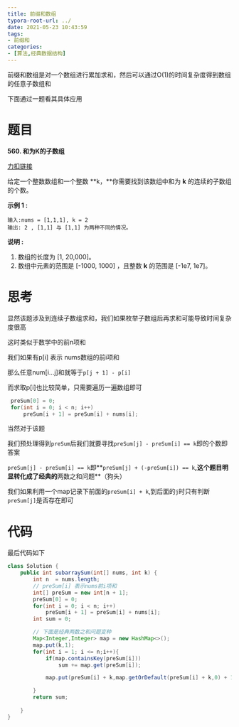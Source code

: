 ```yaml
---
title: 前缀和数组
typora-root-url: ../
date: 2021-05-23 10:43:59
tags:
- 前缀和
categories:
- [算法,经典数据结构]
---
```


前缀和数组是对一个数组进行累加求和，然后可以通过O(1)的时间复杂度得到数组的任意子数组和

<!--more-->

下面通过一题看其具体应用

# 题目

**560. 和为K的子数组**

[力扣链接](https://leetcode-cn.com/problems/subarray-sum-equals-k/)

给定一个整数数组和一个整数 **k，**你需要找到该数组中和为 **k** 的连续的子数组的个数。

**示例 1 :**

```
输入:nums = [1,1,1], k = 2
输出: 2 , [1,1] 与 [1,1] 为两种不同的情况。
```

**说明 :**

1. 数组的长度为 [1, 20,000]。
2. 数组中元素的范围是 [-1000, 1000] ，且整数 **k** 的范围是 [-1e7, 1e7]。

# 思考

显然该题涉及到连续子数组求和，我们如果枚举子数组后再求和可能导致时间复杂度很高

这时类似于数学中的前n项和

我们如果有p[i] 表示 nums数组的前i项和

那么任意num[i...j]和就等于`p[j + 1] - p[i]`

而求取p[i]也比较简单，只需要遍历一遍数组即可

```java
 preSum[0] = 0;
 for(int i = 0; i < n; i++)
     preSum[i + 1] = preSum[i] + nums[i];
```

当然对于该题

我们预处理得到`preSum`后我们就要寻找`preSum[j] - preSum[i] == k`即的个数即答案

`preSum[j] - preSum[i] == k`即**`preSum[j] + (-preSum[i]) == k`**,这个题目明显转化成了经典的**两数之和问题**（狗头）

我们如果利用一个map记录下前面的`preSum[i] + k`,到后面的`j`时只有判断`preSum[j]`是否存在即可

# 代码

最后代码如下

```java
class Solution {
    public int subarraySum(int[] nums, int k) {
        int n  = nums.length;
        // preSum[i] 表示nums前i项和
        int[] preSum = new int[n + 1];
        preSum[0] = 0;
        for(int i = 0; i < n; i++)
            preSum[i + 1] = preSum[i] + nums[i];
        int sum = 0;

        // 下面是经典两数之和问题变种
        Map<Integer,Integer> map = new HashMap<>();
        map.put(k,1);
        for(int i = 1; i <= n;i++){
            if(map.containsKey(preSum[i]))
                sum += map.get(preSum[i]);

            map.put(preSum[i] + k,map.getOrDefault(preSum[i] + k,0) + 1);

        }
        return sum;
    
    }
}
```

